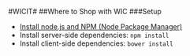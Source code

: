 #WICIT#
##Where to Shop with WIC
###Setup
  - [Install node.js and NPM (Node Package Manager)](http://blog.nodeknockout.com/post/65463770933/how-to-install-node-js-and-npm)
  - Install server-side dependencies: `npm install`
  - Install client-side dependencies: `bower install`